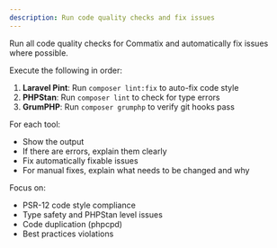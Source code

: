 ```yaml
---
description: Run code quality checks and fix issues
---
```


Run all code quality checks for Commatix and automatically fix issues where possible.

Execute the following in order:
1. **Laravel Pint**: Run `composer lint:fix` to auto-fix code style
2. **PHPStan**: Run `composer lint` to check for type errors
3. **GrumPHP**: Run `composer grumphp` to verify git hooks pass

For each tool:
- Show the output
- If there are errors, explain them clearly
- Fix automatically fixable issues
- For manual fixes, explain what needs to be changed and why

Focus on:
- PSR-12 code style compliance
- Type safety and PHPStan level issues
- Code duplication (phpcpd)
- Best practices violations
